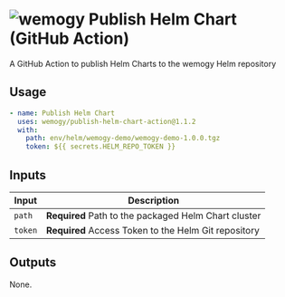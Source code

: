 # ![wemogy](https://wemogyimages.blob.core.windows.net/logos/wemogy-github-tiny.png) Publish Helm Chart (GitHub Action)

A GitHub Action to publish Helm Charts to the wemogy Helm repository

## Usage

```yaml
- name: Publish Helm Chart
  uses: wemogy/publish-helm-chart-action@1.1.2
  with:
    path: env/helm/wemogy-demo/wemogy-demo-1.0.0.tgz
    token: ${{ secrets.HELM_REPO_TOKEN }}
```

## Inputs

| Input            | Description                                  |
| ---------------- | -------------------------------------------- |
| `path` | **Required** Path to the packaged Helm Chart cluster |
| `token` | **Required** Access Token to the Helm Git repository |

## Outputs

None.
